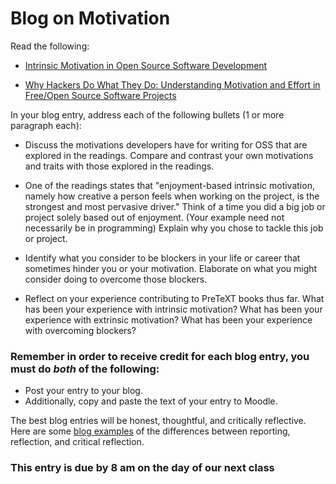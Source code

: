 # Blog on Motivation

Read the following:
- [Intrinsic Motivation in Open Source Software Development](https://www.econstor.eu/bitstream/10419/49926/1/668836490.pdf)

- [Why Hackers Do What They Do: Understanding Motivation and Effort in Free/Open Source Software Projects](https://ocw.mit.edu/courses/15-352-managing-innovation-emerging-trends-spring-2005/8733c45a525ebcede867a9fb282398ca_lakhaniwolf.pdf)

In your blog entry, address each of the following bullets (1 or more paragraph each):
- Discuss the motivations developers have for writing for OSS that are explored in the readings. Compare and contrast your own motivations and traits with those explored in the readings.

- One of the readings states that "enjoyment-based intrinsic motivation, namely how creative a person feels when working on the project, is the strongest and most pervasive driver." Think of a time you did a big job or project solely based out of enjoyment. (Your example need not necessarily be in programming) Explain why you chose to tackle this job or project.

- Identify what you consider to be blockers in your life or career that sometimes hinder you or your motivation. Elaborate on what you might consider doing to overcome those blockers.

- Reflect on your experience contributing to PreTeXT books thus far. What has been your experience with intrinsic motivation? What has been your experience with extrinsic motivation? What has been your experience with overcoming blockers?

### Remember in order to receive credit for each blog entry, you must do *both* of the following:

- Post your entry to your blog.
- Additionally, copy and paste the text of your entry to Moodle.

The best blog entries will be honest, thoughtful, and critically reflective. Here are some [blog examples](blogreflection.md)
of the differences between reporting, reflection, and critical reflection.

### This entry is due by 8 am on the day of our next class
